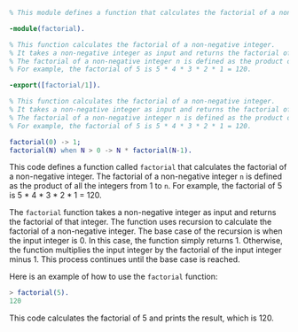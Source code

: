```erlang
% This module defines a function that calculates the factorial of a non-negative integer.

-module(factorial).

% This function calculates the factorial of a non-negative integer.
% It takes a non-negative integer as input and returns the factorial of that integer.
% The factorial of a non-negative integer n is defined as the product of all the integers from 1 to n.
% For example, the factorial of 5 is 5 * 4 * 3 * 2 * 1 = 120.

-export([factorial/1]).

% This function calculates the factorial of a non-negative integer.
% It takes a non-negative integer as input and returns the factorial of that integer.
% The factorial of a non-negative integer n is defined as the product of all the integers from 1 to n.
% For example, the factorial of 5 is 5 * 4 * 3 * 2 * 1 = 120.

factorial(0) -> 1;
factorial(N) when N > 0 -> N * factorial(N-1).
```

This code defines a function called `factorial` that calculates the factorial of a non-negative integer. The factorial of a non-negative integer `n` is defined as the product of all the integers from 1 to `n`. For example, the factorial of 5 is 5 * 4 * 3 * 2 * 1 = 120.

The `factorial` function takes a non-negative integer as input and returns the factorial of that integer. The function uses recursion to calculate the factorial of a non-negative integer. The base case of the recursion is when the input integer is 0. In this case, the function simply returns 1. Otherwise, the function multiplies the input integer by the factorial of the input integer minus 1. This process continues until the base case is reached.

Here is an example of how to use the `factorial` function:

```erlang
> factorial(5).
120
```

This code calculates the factorial of 5 and prints the result, which is 120.
